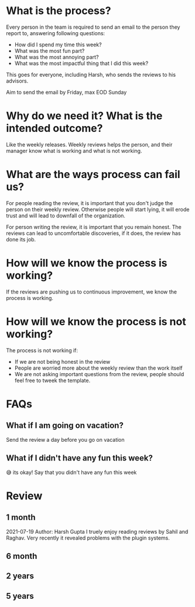 # What is the process?

Every person in the team is required to send an email to the person they report to, answering following questions:

- How did I spend my time this week?
- What was the most fun part?
- What was the most annoying part?
- What was the most impactful thing that I did this week?

This goes for everyone, including Harsh, who sends the reviews to his advisors.

Aim to send the email by Friday, max EOD Sunday

# Why do we need it? What is the intended outcome?

Like the weekly releases. Weekly reviews helps the person, and their manager know what is working and what is not working.

# What are the ways process can fail us?

For people reading the review, it is important that you don't judge the person on their weekly review. Otherwise people will start lying, it will erode trust and will lead to downfall of the organization.

For person writing the review, it is important that you remain honest. The reviews can lead to uncomfortable discoveries, if it does, the review has done its job.

# How will we know the process is working?

If the reviews are pushing us to continuous improvement, we know the process is working.

# How will we know the process is not working?

The process is not working if:

- If we are not being honest in the review
- People are worried more about the weekly review than the work itself
- We are not asking important questions from the review, people should feel free to tweek the template.

# FAQs

## What if I am going on vacation?

Send the review a day before you go on vacation

## What if I didn't have any fun this week?

😅 its okay! Say that you didn't have any fun this week

# Review

## 1 month
2021-07-19
Author: Harsh Gupta
I truely enjoy reading reviews by Sahil and Raghav. Very recently it revealed problems with the plugin systems.

## 6 month

## 2 years

## 5 years
